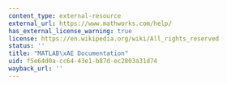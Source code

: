 ```yaml
---
content_type: external-resource
external_url: https://www.mathworks.com/help/
has_external_license_warning: true
license: https://en.wikipedia.org/wiki/All_rights_reserved
status: ''
title: "MATLAB\xAE Documentation"
uid: f5e64d0a-cc64-43e1-b87d-ec2803a31d74
wayback_url: ''
---
```

